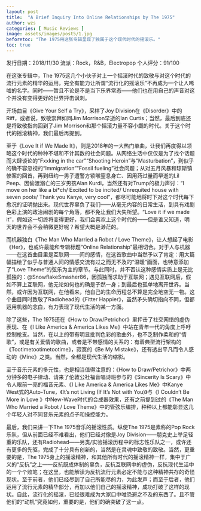 ```yaml
---
layout: post
title:  "A Brief Inquiry Into Online Relationships by The 1975"
author: wzs
categories: [ Music Reviews ]
image: assets/images/post5/1.jpg
beforetoc: "The 1975用这张专辑呈现了独属于这个现代时代的摇滚乐。"
toc: true
---
```


发行日期：2018/11/30
流派：Rock，R&B，Electropop
个人评分：91/100

在这张专辑中，The 1975这几个小伙子对上一个摇滚时代的致敬与对这个时代的流行元素的精华的运用，完全有能力让所谓“流行化的摇滚乐”不再成为一个让人唏嘘的名字。同时——暂且不论是不是当下乐界常态——他们也在用自己的声音对这个并没有变得更好的世界抨击讽刺。

开场曲目《Give Your Self a Try》，采样了Joy Division在《Disorder》中的Riff，或者说，致敬崇拜如同Jim Morrison早逝的Ian Curtis；当然，最后到底还是将致敬指向回到了Jim Morrison和那个摇滚力量不容小觑的时代。关于这个时代的摇滚精神，我们最后再提到。

至于《Love It if We Made It》，则是2018年的一大热门单曲，让我们再度得以领略这个时代的种种不堪和不计其数的社会问题。从网络生活中仅仅是为了找个话题而大肆谈论的“Fxxking in the car”“Shooting Heroin”与“Masturbation”，到似乎的确不容忽视的“Immigration”“Fossil fueling”社会问题；从对五月风暴和琼斯镇惨案的回首，再到纽约一男子遭警方锁喉窒息身亡、因用药过量而早逝的Lil Peep、因偷渡溺亡的三岁男孩Alan Kurdi，当然还有对Trump的极力声讨：“I move on her like a bi*ch/ Excited to be incited/ Unrequited house with seven pools/ Thank you Kanye, very cool”，都尽可能地将时下对这个时代每下愈况的证明抛出来。现代世界辜负了我们——从毫无内容的日常生活，到具有戏剧色彩上演的政治闹剧的每个角落，都不免让我们大失所望。“Love it if we made it”，假如这一切终将变得更好，我们会喜欢上这个时代的——但是谁又知道，明天的世界会不会稍微更好呢？希望大概是渺茫的。

而机器独白《The Man Who Married a Robot / Love Theme》，让人想起了电影《Her》，也或许最能和专辑标题“Online Relationship”最相切合。对于人与机器——在这首曲目里是互联网——间的感情，在这首歌曲中当然予以了肯定：用大篇幅描绘了似乎与普通人间的情感交流有过之而无不及的“温暖”画面，也特意添加了“Love Theme”的弦乐为主的章节。与此同时，并不否认这种感情实质上是无比孤独的：@SnowflakeSmasher86，因孤独而求助于互联网；遇见互联网后，假如不算上互联网，他无论如何也的确是孑然一身；到最后也孤单地离开世界。当然，或许因为互联网，在他看来，他自己的生命历程总不算是完全地空无一物。这个曲目同时致敬了Radiohead的《Fitter Happier》，虽然矛头确切指向不同，但都运用机器的念白，有力表现了现代生活的某一方面。

除了这些，The 1975还在《How to Draw/Petrichor》里抨击了社交网络的虚伪表现、在《I Like America & America Likes Me》中站在青年一代的角度上呼吁控制枪支。当然，在以上的带有明显批判色彩的歌曲外，也不乏制作柔和的“情歌”，或是有关爱情的歌曲，或者是不带感情的关系的：有着典型流行架构的《Tootimetootimetootime》，寂寞的《Be My Mistake》，还有透出平凡而令人感动的《Mine》之类。当然，全都是现代生活的缩影。

至于音乐元素的多元性，也是相当值得注意的：《How to Draw/Petrichor》中两分钟多的电子律动、请来了伦敦公社福音唱诗班参与的《Sincerity Is Scary》中令人眼前一亮的福音元素、《I Like America & America Likes Me》中Kanye West式的Auto-Tune，《It’s not Living (If It’s Not with You)》与《I Couldn’t Be More in Love 》中New-Wave时代的合成器效果，还有之前提到过的《The Man Who Married a Robot / Love Theme》中的管弦乐编排，种种以上都能彰显这几个年轻人对不同音乐元素的点子和操控能力。

最后，我们来讲一下The 1975音乐的摇滚性质。纵使The 1975是素称的Pop Rock乐队，但从前面已经不难看出，他们已经对像是Joy Division——朋克史上举足轻重的乐队，还有Radiohead——另类/实验摇滚历程中的标志性乐队之一，或许还有更多的先驱，完成了十分具有创新的，当然是在灵魂中致敬的致敬。当然，更重要的是，The 1975身上的摇滚精神，和其他所有时代的摇滚精神一样，集中于广义的“反抗”之上——反抗既成体制的辜负，反抗互联网中的虚伪，反抗现代生活中的一个个败笔；在这里，也能解读为反抗流行元素必定不能与这种精神共存的奇怪现状。至于前者，他们已经尽到了自己所能尽的力，为此发声；而至于后者，他们运用了流行元素的精华部分，再加以他们自己的摇滚精神，成功打破了这样的现状。自此，流行化的摇滚，已经很难成为大家口中唯恐避之不及的东西了。且不管他们的“动机”究竟如何，重要的是，他们的确突破了这一点。
